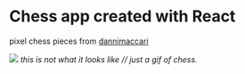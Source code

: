 # Chess app created with React

pixel chess pieces from <a href="https://dani-maccari.itch.io/pixel-chess" target="_blank">dannimaccari</a>

<img src="https://web.archive.org/web/20091026220316/http://geocities.com/ResearchTriangle/Thinktank/6040/game1b.gif">
<em align="right">this is not what it looks like // just a gif of chess.</em>

